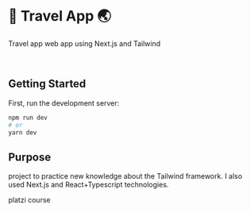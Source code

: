 #  🛬 **Travel App** 🌏

Travel app web app using Next.js and Tailwind

&nbsp;

## Getting Started

First, run the development server:

```bash
npm run dev
# or
yarn dev
```
## Purpose
project to practice new knowledge about the Tailwind framework.
I also used Next.js and React+Typescript technologies.

platzi course

